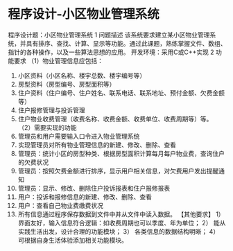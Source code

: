 # 程序设计-小区物业管理系统
程序设计题：小区物业管理系统
1 问题描述
该系统要求建立某小区物业管理系统，并具有排序、查找、计算、显示等功能。通过此课题，熟练掌握文件、数组、指针的各种操作，以及一些算法思想的应用。
开发环境：采用C或C++实现
2 功能要求
（1）物业管理信息应包括：
1)	小区资料（小区名称、楼宇总数、楼宇编号等）
2)	房型资料（房型编号、房型面积等）
3)	住户资料（住户编号、住户姓名、联系电话、联系地址、预付金额、欠费金额等）
4)	住户报修管理与投诉管理
5)	住户物业收费管理（收费名称、收费金额、收费单位、收费周期等）等。
（2）需要实现的功能
1)	管理员和用户需要输入口令进入物业管理系统
2)	实现管理员对所有物业管理信息的新建、修改、删除、查看
3)	管理员：统计小区的房型种类、根据房型面积计算每月每户物业费，查询住户的欠费状况
4)	管理员：按照欠费金额进行排序，显示用户相关信息，对欠费用户发出提醒通知
5)	管理员：显示、修改、删除住户投诉报表和住户报修报表
6)	用户：投诉和报修信息的新建、修改、删除、查看
7)	用户：查看自己物业费缴费状况
8)	所有信息通过程序保存数据到文件中并从文件中读入数据。
【其他要求】
1）	界面友好，输入信息符合逻辑：如收费周期也可以季度、年为单位；
2）	能从实践生活出发，设计合理的功能模块；
3）	各类信息的数据结构明晰；
4）	可根据自身生活体验添加相关功能模块。
